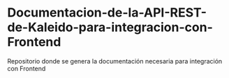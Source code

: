 # Documentacion-de-la-API-REST-de-Kaleido-para-integracion-con-Frontend
Repositorio donde se genera la documentación necesaria para integración con Frontend
